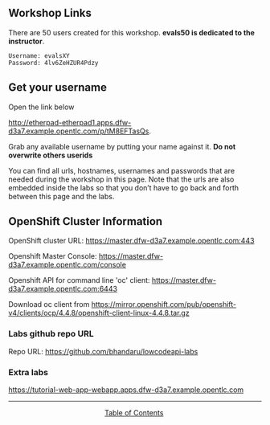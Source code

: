 ## Workshop Links

There are 50 users created for this workshop. **evals50 is dedicated to the instructor**.

```
Username: evalsXY
Password: 4lv6ZeHZUR4Pdzy
```

## Get your username  
Open the link below

http://etherpad-etherpad1.apps.dfw-d3a7.example.opentlc.com/p/tM8EFTasQs. 

Grab any available username by putting your name against it. **Do not overwrite others userids**


You can find all urls, hostnames, usernames and passwords that are needed during the workshop in this page. Note that the urls are also embedded inside the labs so that you don’t have to go back and forth between this page and the labs.  

## OpenShift Cluster Information

OpenShift cluster URL: https://master.dfw-d3a7.example.opentlc.com:443


Openshift Master Console: https://master.dfw-d3a7.example.opentlc.com/console


Openshift API for command line 'oc' client: https://master.dfw-d3a7.example.opentlc.com:6443

Download oc client from https://mirror.openshift.com/pub/openshift-v4/clients/ocp/4.4.8/openshift-client-linux-4.4.8.tar.gz

### Labs github repo URL

Repo URL: https://github.com/bhandaru/lowcodeapi-labs


### Extra labs

https://tutorial-web-app-webapp.apps.dfw-d3a7.example.opentlc.com

___
<p align="center">
  &nbsp;<a href="/README.md">Table of Contents</a> &nbsp;
</p>  

[1]: https://tutorial-web-app-webapp.apps.dfw-d3a7.example.opentlc.com
[2]: https://fuse-b9c0472d-e149-11ea-b6ca-0a580a010007.apps.dfw-d3a7.example.opentlc.com/
[3]: https://3scale-admin.apps.dfw-d3a7.example.opentlc.com/
